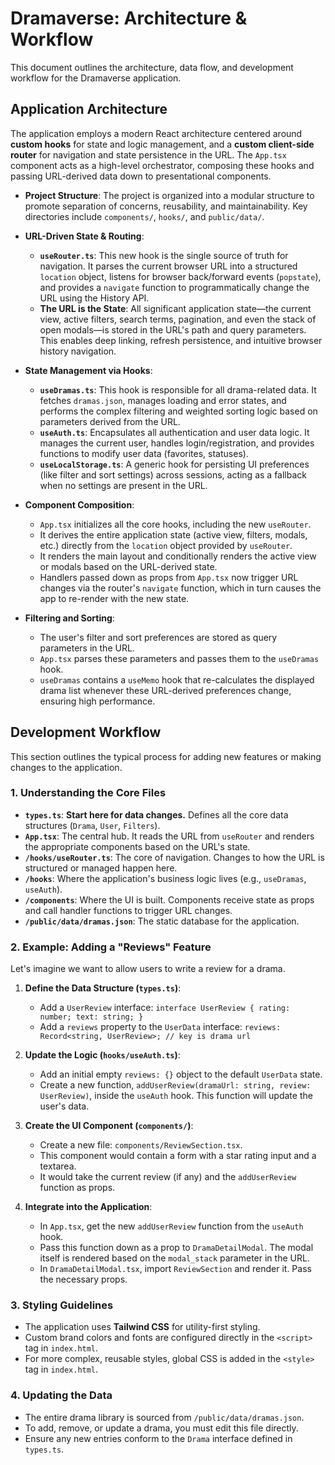 # Dramaverse: Architecture & Workflow

This document outlines the architecture, data flow, and development workflow for the Dramaverse application.

## Application Architecture

The application employs a modern React architecture centered around **custom hooks** for state and logic management, and a **custom client-side router** for navigation and state persistence in the URL. The `App.tsx` component acts as a high-level orchestrator, composing these hooks and passing URL-derived data down to presentational components.

*   **Project Structure**: The project is organized into a modular structure to promote separation of concerns, reusability, and maintainability. Key directories include `components/`, `hooks/`, and `public/data/`.

*   **URL-Driven State & Routing**:
    *   **`useRouter.ts`**: This new hook is the single source of truth for navigation. It parses the current browser URL into a structured `location` object, listens for browser back/forward events (`popstate`), and provides a `navigate` function to programmatically change the URL using the History API.
    *   **The URL is the State**: All significant application state—the current view, active filters, search terms, pagination, and even the stack of open modals—is stored in the URL's path and query parameters. This enables deep linking, refresh persistence, and intuitive browser history navigation.

*   **State Management via Hooks**:
    *   **`useDramas.ts`**: This hook is responsible for all drama-related data. It fetches `dramas.json`, manages loading and error states, and performs the complex filtering and weighted sorting logic based on parameters derived from the URL.
    *   **`useAuth.ts`**: Encapsulates all authentication and user data logic. It manages the current user, handles login/registration, and provides functions to modify user data (favorites, statuses).
    *   **`useLocalStorage.ts`**: A generic hook for persisting UI preferences (like filter and sort settings) across sessions, acting as a fallback when no settings are present in the URL.

*   **Component Composition**:
    *   `App.tsx` initializes all the core hooks, including the new `useRouter`.
    *   It derives the entire application state (active view, filters, modals, etc.) directly from the `location` object provided by `useRouter`.
    *   It renders the main layout and conditionally renders the active view or modals based on the URL-derived state.
    *   Handlers passed down as props from `App.tsx` now trigger URL changes via the router's `navigate` function, which in turn causes the app to re-render with the new state.

*   **Filtering and Sorting**:
    *   The user's filter and sort preferences are stored as query parameters in the URL.
    *   `App.tsx` parses these parameters and passes them to the `useDramas` hook.
    *   `useDramas` contains a `useMemo` hook that re-calculates the displayed drama list whenever these URL-derived preferences change, ensuring high performance.

## Development Workflow

This section outlines the typical process for adding new features or making changes to the application.

### 1. Understanding the Core Files

-   **`types.ts`**: **Start here for data changes.** Defines all the core data structures (`Drama`, `User`, `Filters`).
-   **`App.tsx`**: The central hub. It reads the URL from `useRouter` and renders the appropriate components based on the URL's state.
-   **`/hooks/useRouter.ts`**: The core of navigation. Changes to how the URL is structured or managed happen here.
-   **`/hooks`**: Where the application's business logic lives (e.g., `useDramas`, `useAuth`).
-   **`/components`**: Where the UI is built. Components receive state as props and call handler functions to trigger URL changes.
-   **`/public/data/dramas.json`**: The static database for the application.

### 2. Example: Adding a "Reviews" Feature

Let's imagine we want to allow users to write a review for a drama.

1.  **Define the Data Structure (`types.ts`)**:
    -   Add a `UserReview` interface: `interface UserReview { rating: number; text: string; }`
    -   Add a `reviews` property to the `UserData` interface: `reviews: Record<string, UserReview>; // key is drama url`

2.  **Update the Logic (`hooks/useAuth.ts`)**:
    -   Add an initial empty `reviews: {}` object to the default `UserData` state.
    -   Create a new function, `addUserReview(dramaUrl: string, review: UserReview)`, inside the `useAuth` hook. This function will update the user's data.

3.  **Create the UI Component (`components/`)**:
    -   Create a new file: `components/ReviewSection.tsx`.
    -   This component would contain a form with a star rating input and a textarea.
    -   It would take the current review (if any) and the `addUserReview` function as props.

4.  **Integrate into the Application**:
    -   In `App.tsx`, get the new `addUserReview` function from the `useAuth` hook.
    -   Pass this function down as a prop to `DramaDetailModal`. The modal itself is rendered based on the `modal_stack` parameter in the URL.
    -   In `DramaDetailModal.tsx`, import `ReviewSection` and render it. Pass the necessary props.

### 3. Styling Guidelines

-   The application uses **Tailwind CSS** for utility-first styling.
-   Custom brand colors and fonts are configured directly in the `<script>` tag in `index.html`.
-   For more complex, reusable styles, global CSS is added in the `<style>` tag in `index.html`.

### 4. Updating the Data

-   The entire drama library is sourced from `/public/data/dramas.json`.
-   To add, remove, or update a drama, you must edit this file directly.
-   Ensure any new entries conform to the `Drama` interface defined in `types.ts`.